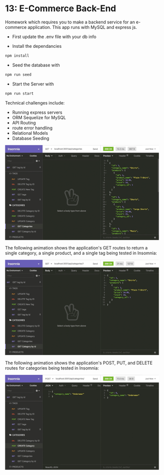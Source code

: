 # 13: E-Commerce Back-End

Homework which requires you to make a backend service for an e-commerce application. This app runs with MySQL and express js.

- First update the .env file with your db info

- Install the dependancies

```sh
npm install
```

- Seed the database with

```sh
npm run seed
```

- Start the Server with

```sh
npm run start
```

Technical challenges include:

- Running express servers
- ORM Sequelize for MySQL
- API Routing
- route error handling
- Relational Models
- Database Seeding

![“GET tags,” “GET Categories,” and “GET All Products.”.](./assets/demo-01.gif)

The following animation shows the application's GET routes to return a single category, a single product, and a single tag being tested in Insomnia:

![“GET tag by id,” “GET Category by ID,” and “GET One Product.”](./assets/demo-02.gif)

The following animation shows the application's POST, PUT, and DELETE routes for categories being tested in Insomnia:

![“DELETE Category by ID,” “CREATE Category,” and “UPDATE Category.”](./assets/demo-03.gif)
